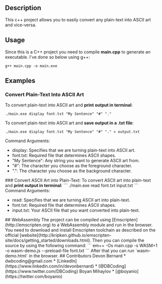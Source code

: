 ## Description
This c++ project allows you to easily convert any plain-text into ASCII art and vice-versa.

## Usage
Since this is a C++ project you need to compile <b>main.cpp</b> to generate an executable. I've done so below using g++:
```
g++ main.cpp -o main.exe
```
## Examples
### Convert Plain-Text Into ASCII Art
To convert plain-text into ASCII art and <b>print output in terminal</b>:
```
./main.exe display font.txt "My Sentence" "#" "."
```
To convert plain-text into ASCII art and <b>save output in a .txt file</b>:
```
./main.exe display font.txt "My Sentence" "#" "." > output.txt
```
Command Arguments:
<ul>
	<li>display: Specifies that we are turning plain-text into ASCII art.</li>
	<li>font.txt: Required file that determines ASCII shapes.</li>
	<li>"My Sentence": Any string you want to generate ASCII art from.</li>
	<li>"#": The character you choose as the foreground character.</li>
	<li>".": The character you choose as the background character.</li>
</ul>
### Convert ASCII Art into Plain-Text:
To convert ASCII art into plain-text and <b>print output in terminal</b>:
```
./main.exe read font.txt input.txt
```
Command Arguments:
<ul>
	<li>read: Specifies that we are turning ASCII art into plain-text.</li>
	<li>font.txt: Required file that determines ASCII shapes.</li>
	<li>input.txt: Your ASCII file that you want converted into plain-text.</li>
</ul>
## WebAssembly
The project can be compiled using [Emscripten](http://emscripten.org) to a WebAssembly module and run in the browser. You need to download and install Emscripten toolchain as described on the official [website](http://kripken.github.io/emscripten-site/docs/getting_started/downloads.html). Then you can compile the source by using the following command:
```
em++ -Os main.cpp -s WASM=1 -o wasm-demo.js --preload-file font.txt
```
After that you can run `wasm-demo.html` in the browser.
## Contributors
Devon Bernard
* dwbcoding@gmail.com
* [LinkedIn](https://www.linkedin.com/in/devonbernard)
* [@DBCoding](https://www.twitter.com/DBCoding)
Boyan Mihaylov
* [@boyanio](https://twitter.com/boyanio)
